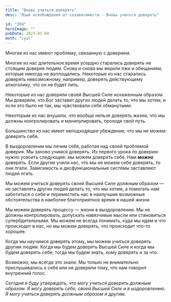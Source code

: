 ```yaml
---
title: "Вновь учиться доверять"
desc: "Язык освобождения от созависимости - Вновь учиться доверять"

id: "204"
heroImage: ""
pubDate: 2023-05-04
moth: "iyul"
---
```


Многие из нас имеют проблему, связанную с доверием.

Многие из нас длительное время усердно старались доверять не стоящим доверия
людям. Снова и снова мы верили лжи и обещаниям, которые никогда не
воплощались. Некоторые из нас старались доверять невозможному, например,
доверять действующему алкоголику, что он не будет пить.

Некоторые из нас доверяли своей Высшей Силе искаженным образом. Мы доверяли,
что Бог заставит других людей делать то, что мы хотим, и если это было не так,
мы чувствовали себя обманутыми.

Некоторым из нас внушили, что вообще нельзя доверять жизни, что мы должны
контролировать и манипулировать, проходя свой путь.

Большинство из нас имеет неподходящее убеждение, что мы не можем доверять
себе.

В выздоровлении мы лечим себя, работая над своей проблемой доверия. Мы заново
учимся доверять. Из первого урока по доверию нужно усвоить следующее: мы можем
доверять себе. Нам **_можно_** доверять. Если другие учили нас, что мы не
можем себе доверять, то они лгали. Зависимость и дисфункциональные системы
заставляют людей лгать.

Мы можем учиться доверять своей Высшей Силе должным образом — не заставлять
других людей делать то, что мы хотим, а помогать нам заботиться о себе и
переместить нас в наилучшие возможные обстоятельства в наиболее благоприятное
время в нашей жизни.

Мы можем доверять процессу — жизни в выздоровлении. Мы не должны
контролировать, допускать навязчивые мысли или становиться супербдительными.
Мы можем не всегда понимать, куда мы идем и что происходит в нас, но мы можем
доверять, что происходит что-то хорошее.

Когда мы научимся доверять этому, мы можем учиться доверять другим людям.
Когда мы будем доверять Высшей Силе и когда мы будем доверять себе, тогда мы
будем знать, кому доверять и за что.

Возможно, мы всегда это знали. Мы только не внимательно прислушивались к себе
или не доверяли тому, что нам говорил внутренний голос.

_Сегодня_ _я_ _буду_ _утверждать,_ _что_ _могу_ _учиться_ _доверять_ _должным_
_образом._ _Я_ _могу_ _доверять_ _себе,_ _своей_ _Высшей_ _Силе_ _и_ _в_
_ыздоровлению._ _Я_ _могу_ _учиться_ _доверять_ _должным_ _образом_ _и_
_другим._

